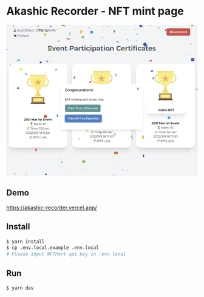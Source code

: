 # Akashic Recorder - NFT mint page

![screenshot](./etc/screenshot.png)

## Demo

https://akashic-recorder.vercel.app/

## Install

```sh
$ yarn install
$ cp .env.local.example .env.local
# Please input NFTPort api key in .env.local
```

## Run

```
$ yarn dev
```
